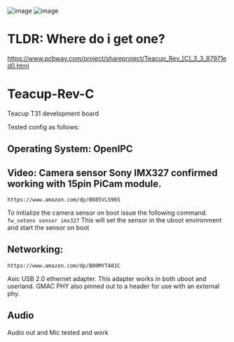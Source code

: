 ![image](https://github.com/CapnRon/Teacup-Rev-C/assets/109708692/0a61f175-00e4-436e-a3bb-43d2184cafee)
![image](https://github.com/CapnRon/Teacup-Rev-C/assets/109708692/905a7fd2-8cfd-4323-8524-c1d3a89fc0b4)

# TLDR: Where do i get one?
https://www.pcbway.com/project/shareproject/Teacup_Rev_[C]_3_3_87971ed0.html

# Teacup-Rev-C
Teacup T31 development board

Tested config as follows:

## Operating System: OpenIPC 

## Video: Camera sensor Sony IMX327 confirmed working with 15pin PiCam module. 
```https://www.amazon.com/dp/B085VLS96S```

To initialize the camera sensor on boot issue the following command.
```fw_setenv sensor imx327``` 
This will set the sensor in the uboot environment and start the sensor on boot 

## Networking:
```https://www.amazon.com/dp/B00MYT481C```

Asic USB 2.0 ethernet adapter. This adapter works in both uboot and userland.
GMAC PHY also pinned out to a header for use with an external phy.

## Audio
Audio out and Mic tested and work

